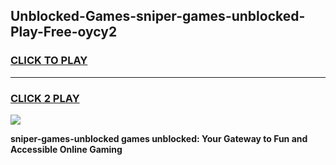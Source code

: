 
## Unblocked-Games-sniper-games-unblocked-Play-Free-oycy2
<h3>
<a href="https://premium76.site?title=sniper-games-unblocked&ref=10A">CLICK TO PLAY</a></h3>
<hr>

<h3>
<a href="https://premium76.site?title=sniper-games-unblocked&ref=10A">CLICK 2 PLAY</a>
  
</h3>

<a href="https://premium76.site?title=sniper-games-unblocked&ref=10A"><img src="https://clearcache.store/games.png"></a>


**sniper-games-unblocked games unblocked: Your Gateway to Fun and Accessible Online Gaming**
